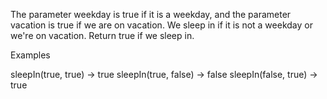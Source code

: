The parameter weekday is true if it is a weekday, and the parameter vacation is true if we are on vacation. We sleep in if it is not a weekday or we're on vacation. Return true if we sleep in.

Examples

sleepIn(true, true) → true
sleepIn(true, false) → false
sleepIn(false, true) → true
